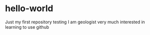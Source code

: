 # hello-world
Just my first repository testing
I am geologist very much interested in learning to use github
